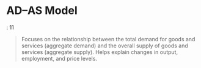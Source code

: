 # AD–AS Model

: 11

> Focuses on the relationship between the total demand for goods and services (aggregate demand) and the overall supply of goods and services (aggregate supply). Helps explain changes in output, employment, and price levels.
>